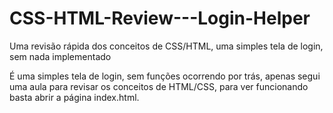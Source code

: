 # CSS-HTML-Review---Login-Helper
Uma revisão rápida dos conceitos de CSS/HTML, uma simples tela de login, sem nada implementado

É uma simples tela de login, sem funções ocorrendo por trás, apenas segui uma aula para revisar os conceitos de HTML/CSS, para ver funcionando basta abrir a página index.html.
